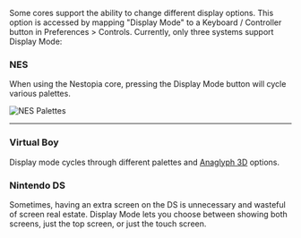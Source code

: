 Some cores support the ability to change different display options.  This option is accessed by mapping "Display Mode" to a Keyboard / Controller button in Preferences > Controls.
Currently, only three systems support Display Mode:

### NES
When using the Nestopia core, pressing the Display Mode button will cycle various palettes.

![NES Palettes](http://i.imgur.com/NJbsF34.gif)

-----
### Virtual Boy
Display mode cycles through different palettes and [Anaglyph 3D](http://en.wikipedia.org/wiki/Anaglyph_3D) options.

### Nintendo DS
Sometimes, having an extra screen on the DS is unnecessary and wasteful of screen real estate.  Display Mode lets you choose between showing both screens, just the top screen, or just the touch screen.

